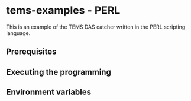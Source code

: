 tems-examples - PERL
====================

This is an example of the TEMS DAS catcher written in the PERL scripting language.

Prerequisites
-------------

Executing the programming
-------------------------

Environment variables
---------------------
